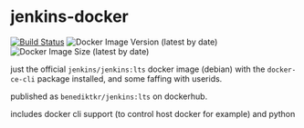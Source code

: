 # jenkins-docker

[![Build Status](https://jenkins.sudo.is/buildStatus/icon?job=ben%2Fjenkins-docker%2Fmaster&style=flat-square)](https://jenkins.sudo.is/job/ben/job/jenkins-docker/job/master/)
![Docker Image Version (latest by date)](https://img.shields.io/docker/v/benediktkr/jenkins?style=flat-square)
![Docker Image Size (latest by date)](https://img.shields.io/docker/image-size/benediktkr/jenkins?sort=date&style=flat-square)


just the official `jenkins/jenkins:lts` docker image (debian) with the `docker-ce-cli` package installed, and some faffing with userids.

published as `benediktkr/jenkins:lts` on dockerhub.

includes docker cli support (to control host docker for example) and python
